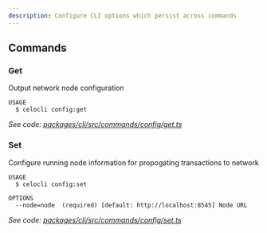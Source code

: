 ```yaml
---
description: Configure CLI options which persist across commands
---
```


## Commands

### Get

Output network node configuration

```
USAGE
  $ celocli config:get
```

_See code: [packages/cli/src/commands/config/get.ts](https://github.com/celo-org/celo-monorepo/tree/master/packages/cli/src/commands/config/get.ts)_

### Set

Configure running node information for propogating transactions to network

```
USAGE
  $ celocli config:set

OPTIONS
  --node=node  (required) [default: http://localhost:8545] Node URL
```

_See code: [packages/cli/src/commands/config/set.ts](https://github.com/celo-org/celo-monorepo/tree/master/packages/cli/src/commands/config/set.ts)_
